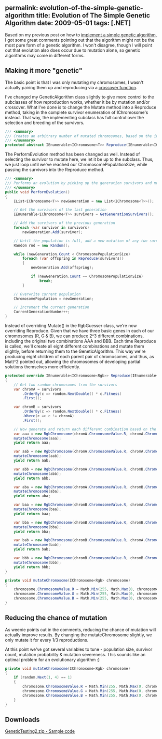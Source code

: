 permalink: evolution-of-the-simple-genetic-algorithm
title: Evolution of The Simple Genetic Algorithm
date: 2009-05-01
tags: [.NET]
---
Based on my previous post on how to [implement a simple genetic algorithm](http://www.improve.dk/blog/2009/04/29/implementing-a-simple-genetic-algorithm), I got some great comments pointing out that the algorithm might not be the most pure form of a genetic algorithm. I won't disagree, though I will point out that evolution also does occur due to mutation alone, so genetic algorithms may come in different forms.

<!-- more -->

## Making it more "genetic"

The basic point is that I was only mutating my chromosomes, I wasn't actually pairing them up and reproducing via a [crossover function](http://en.wikipedia.org/wiki/Crossover_(genetic_algorithm)).

I've changed my GeneticAlgorithm class slightly to give more control to the subclasses of how reproduction works, whether it be by mutation and/or crossover. What I've done is to change the Mutate method into a Reproduce method, taking in the complete survivor enumeration of IChromosome's instead. That way, the implementing subclass has full control over the selection and breeding of the survivors.

```csharp
/// <summary>
/// Creates an arbitrary number of mutated chromosomes, based on the input chromosome.
/// </summary>
protected abstract IEnumerable<IChromosome<T>> Reproduce(IEnumerable<IChromosome<T>> survivors);
```

The PerformEvolution method has been changed as well. Instead of selecting the survivor to mutate here, we let it be up to the subclass. Thus, we just loop until we've reached our ChromosomePopulationSize, while passing the survivors into the Reproduce method.

```csharp
/// <summary>
/// Performs an evolution by picking up the generation survivors and mutating them.
/// </summary>
public void PerformEvolution()
{
	IList<IChromosome<T>> newGeneration = new List<IChromosome<T>>();

	// Get the survivors of the last generation
	IEnumerable<IChromosome<T>> survivors = GetGenerationSurvivors();

	// Add the survivors of the previous generation
	foreach (var survivor in survivors)
		newGeneration.Add(survivor);

	// Until the population is full, add a new mutation of any two survivors, selected by weighted random based on their fitness.
	Random rnd = new Random();

	while (newGeneration.Count < ChromosomePopulationSize)
		foreach (var offspring in Reproduce(survivors))
		{
			newGeneration.Add(offspring);

			if (newGeneration.Count == ChromosomePopulationSize)
				break;
		}

	// Overwrite current population
	ChromosomePopulation = newGeneration;

	// Increment the current generation
	CurrentGenerationNumber++;
}
```

Instead of overriding Mutate() in the RgbGuesser class, we're now overriding Reproduce. Given that we have three basic genes in each of our chromosomes (R, G & B), we can produce 2^3 different combinations, including the original two combinations AAA and BBB. Each time Reproduce is called, we'll create all eight different combinations and mutate them slightly, before returning them to the GeneticAlgorithm. This way we're producing eight children of each parent pair of chromosomes, and thus, as Matt^2 pointed out, allowing the chromosomes of developing partial solutions themselves more efficiently.

```csharp
protected override IEnumerable<IChromosome<Rgb>> Reproduce(IEnumerable<IChromosome<Rgb>> survivors)
{
	// Get two random chromosomes from the survivors
	var chromA = survivors
		.OrderBy(c => random.NextDouble() * c.Fitness)
		.First();

	var chromB = survivors
		.OrderBy(c => random.NextDouble() * c.Fitness)
		.Where(c => c != chromA)
		.First();

	// Now generate and return each different combination based on the two parents, with slight mutation
	var aaa = new RgbChromosome(chromA.ChromosomeValue.R, chromA.ChromosomeValue.G, chromA.ChromosomeValue.B);
	mutateChromosome(aaa);
	yield return aaa;

	var aab = new RgbChromosome(chromA.ChromosomeValue.R, chromA.ChromosomeValue.G, chromB.ChromosomeValue.B);
	mutateChromosome(aab);
	yield return aab;

	var abb = new RgbChromosome(chromA.ChromosomeValue.R, chromB.ChromosomeValue.G, chromB.ChromosomeValue.B);
	mutateChromosome(abb);
	yield return abb;

	var aba = new RgbChromosome(chromA.ChromosomeValue.R, chromB.ChromosomeValue.G, chromA.ChromosomeValue.B);
	mutateChromosome(aba);
	yield return aba;

	var baa = new RgbChromosome(chromB.ChromosomeValue.R, chromA.ChromosomeValue.G, chromA.ChromosomeValue.B);
	mutateChromosome(baa);
	yield return baa;

	var bba = new RgbChromosome(chromB.ChromosomeValue.R, chromB.ChromosomeValue.G, chromA.ChromosomeValue.B);
	mutateChromosome(bba);
	yield return bba;

	var bab = new RgbChromosome(chromB.ChromosomeValue.R, chromA.ChromosomeValue.G, chromB.ChromosomeValue.B);
	mutateChromosome(bab);
	yield return bab;

	var bbb = new RgbChromosome(chromB.ChromosomeValue.R, chromB.ChromosomeValue.G, chromB.ChromosomeValue.B);
	mutateChromosome(bbb);
	yield return bbb;
}

private void mutateChromosome(IChromosome<Rgb> chromosome)
{
	chromosome.ChromosomeValue.R = Math.Min(255, Math.Max(0, chromosome.ChromosomeValue.R + random.Next(-5, 6)));
	chromosome.ChromosomeValue.G = Math.Min(255, Math.Max(0, chromosome.ChromosomeValue.G + random.Next(-5, 6)));
	chromosome.ChromosomeValue.B = Math.Min(255, Math.Max(0, chromosome.ChromosomeValue.B + random.Next(-5, 6)));
}
```

## Reducing the chance of mutation

As weenie points out in the comments, reducing the chance of mutation will actually improve results. By changing the mutateChromosome slightly, we only mutate it for every 1/3 reproductions.

At this point we've got several variables to tune - population size, survivor count, mutation probability & mutation severeness. This sounds like an optimal problem for an evolutionary algorithm :)

```csharp
private void mutateChromosome(IChromosome<Rgb> chromosome)
{
	if (random.Next(1, 4) == 1)
	{
		chromosome.ChromosomeValue.R = Math.Min(255, Math.Max(0, chromosome.ChromosomeValue.R + random.Next(-5, 6)));
		chromosome.ChromosomeValue.G = Math.Min(255, Math.Max(0, chromosome.ChromosomeValue.G + random.Next(-5, 6)));
		chromosome.ChromosomeValue.B = Math.Min(255, Math.Max(0, chromosome.ChromosomeValue.B + random.Next(-5, 6)));
	}
}
```

## Downloads

[GeneticTesting2.zip - Sample code](GeneticTesting2.zip)
